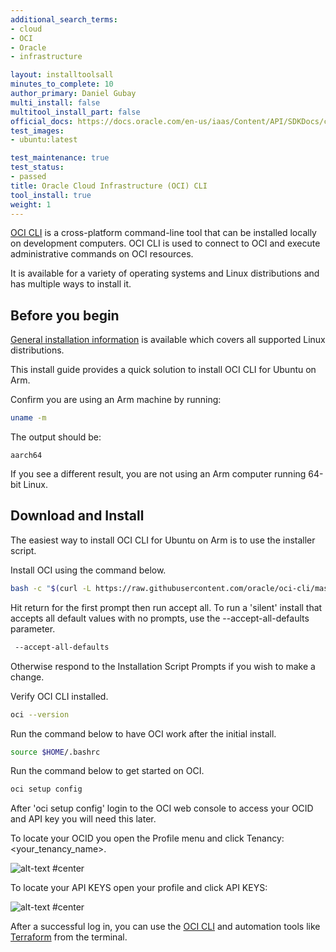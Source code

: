 ```yaml
---
additional_search_terms:
- cloud
- OCI
- Oracle 
- infrastructure

layout: installtoolsall
minutes_to_complete: 10
author_primary: Daniel Gubay
multi_install: false
multitool_install_part: false
official_docs: https://docs.oracle.com/en-us/iaas/Content/API/SDKDocs/cliinstall.htm
test_images:
- ubuntu:latest

test_maintenance: true
test_status:
- passed
title: Oracle Cloud Infrastructure (OCI) CLI
tool_install: true
weight: 1
---
```


[OCI CLI](https://docs.oracle.com/en-us/iaas/Content/API/SDKDocs/cliinstall.htm) is a cross-platform command-line tool that can be installed locally on development computers. OCI CLI is used to connect to OCI and execute administrative commands on OCI resources. 

It is available for a variety of operating systems and Linux distributions and has multiple ways to install it. 

## Before you begin

[General installation information](https://docs.oracle.com/en-us/iaas/Content/API/SDKDocs/cliinstall.htm#InstallingCLI__linux_and_unix) is available which covers all supported Linux distributions. 
 
This install guide provides a quick solution to install OCI CLI for Ubuntu on Arm.

Confirm you are using an Arm machine by running:

```bash
uname -m
```

The output should be:

```output
aarch64
```

If you see a different result, you are not using an Arm computer running 64-bit Linux.

## Download and Install

The easiest way to install OCI CLI for Ubuntu on Arm is to use the installer script. 

Install OCI using the command below. 

```bash { target="ubuntu:latest" }
bash -c "$(curl -L https://raw.githubusercontent.com/oracle/oci-cli/master/scripts/install/install.sh)"
```
Hit return for the first prompt then run accept all. To run a 'silent' install that accepts all default values with no prompts, use the --accept-all-defaults parameter. 


```bash { target="ubuntu:latest" }
 --accept-all-defaults
```

Otherwise respond to the Installation Script Prompts if you wish to make a change.
 


Verify OCI CLI installed. 

```bash { target="ubuntu:latest" }
oci --version
```

 Run the command below to have OCI work after the initial install.

```bash { target="ubuntu:latest" }
source $HOME/.bashrc
```


Run the command below to get started on OCI.
```bash { target="ubuntu:latest" }
oci setup config
```


After 'oci setup config' login to the OCI web console to access your OCID and API key you will need this later.

To locate your OCID you open the Profile menu and click Tenancy: <your_tenancy_name>.

![alt-text #center](https://user-images.githubusercontent.com/89662128/249609571-34848e91-c4a5-4266-b5e3-45d48f797de9.png)


To locate your API KEYS open your profile and click API KEYS:

![alt-text #center](https://user-images.githubusercontent.com/89662128/249819544-faa03f40-6d4f-448a-aaef-25870cf3a48c.jpeg "Click add API key, from there generate your API key pair")


After a successful log in, you can use the [OCI CLI](../oci-cli) and automation tools like [Terraform](../terraform) from the terminal.
